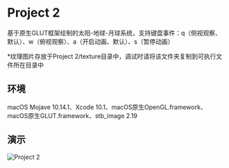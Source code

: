 # Project 2

基于原生GLUT框架绘制的太阳-地球-月球系统，支持键盘事件：q（侧视观察、默认）、w（俯视观察）、a（开启动画、默认）、s（暂停动画）

*纹理图片存放于Project 2/texture目录中，调试时请将该文件夹复制到可执行文件所在目录中

## 环境
macOS Mojave 10.14.1、Xcode 10.1、macOS原生OpenGL.framework、macOS原生GLUT.framework、stb_image 2.19

## 演示
![Project 2](https://github.com/HanyuXu/graphics2018/blob/master/21851465徐超/Project%202/Project%202.gif)
